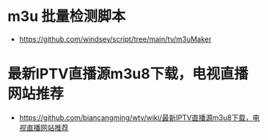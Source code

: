 # m3u 批量检测脚本

- https://github.com/windsey/script/tree/main/tv/m3uMaker


# 最新IPTV直播源m3u8下载，电视直播网站推荐

- https://github.com/biancangming/wtv/wiki/最新IPTV直播源m3u8下载，电视直播网站推荐
